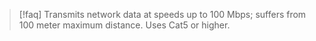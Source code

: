 >[!faq] Transmits network data at speeds up to 100 Mbps; suffers from 100 meter maximum distance. Uses Cat5 or higher.


